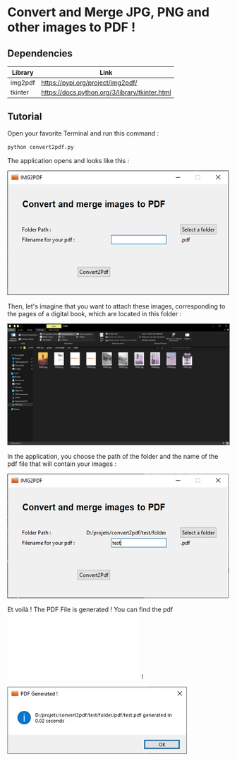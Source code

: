 # Convert and Merge JPG, PNG and other images to PDF !

## Dependencies

| Library | Link |
| ------ | ------ |
| img2pdf | https://pypi.org/project/img2pdf/ |
| tkinter | https://docs.python.org/3/library/tkinter.html |

## Tutorial

Open your favorite Terminal and run this command :

```sh
python convert2pdf.py
```
The application opens and looks like this :

![step 1](./demo_img/step1.jpg?raw=true)

Then, let's imagine that you want to attach these images, corresponding to the pages of a digital book, which are located in this folder :

![step 2.1](./demo_img/step2_1.jpg?raw=true)

In the application, you choose the path of the folder and the name of the pdf file that will contain your images :

![step 2.2](./demo_img/step2_2.jpg?raw=true)

Et voilà ! The PDF File is generated ! You can find the pdf ![here](./test/folder/pdf/test.pdf) !

![step 2.2](./demo_img/step3_1.jpg?raw=true)


